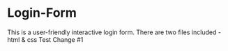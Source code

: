 # Login-Form
This is a user-friendly interactive login form. There are two files included - html & css
Test Change #1
